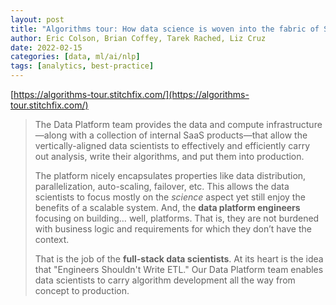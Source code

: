 ```yaml
---
layout: post
title: "Algorithms tour: How data science is woven into the fabric of Stitch Fix"
author: Eric Colson, Brian Coffey, Tarek Rached, Liz Cruz
date: 2022-02-15
categories: [data, ml/ai/nlp]
tags: [analytics, best-practice]
---
```


[https://algorithms-tour.stitchfix.com/](https://algorithms-tour.stitchfix.com/)

> The Data Platform team provides the data and compute infrastructure—along with a collection of internal SaaS products—that allow the vertically-aligned data scientists to effectively and efficiently carry out analysis, write their algorithms, and put them into production. 
>
> The platform nicely encapsulates properties like data distribution, parallelization, auto-scaling, failover, etc. This allows the data scientists to focus mostly on the *science* aspect yet still enjoy the benefits of a scalable system. And, the **data platform engineers** focusing on building… well, platforms. That is, they are not burdened with business logic and requirements for which they don’t have the context. 
>
> That is the job of the **full-stack data scientists**. At its heart is the idea that "Engineers Shouldn't Write ETL." Our Data Platform team enables data scientists to carry algorithm development all the way from concept to production.

